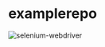 # examplerepo
![selenium-webdriver](https://user-images.githubusercontent.com/89994969/136257559-5abf1249-5831-402b-a3d6-3383f87c0b27.png)
